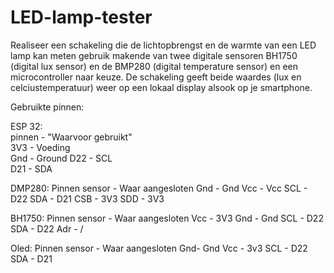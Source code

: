 # LED-lamp-tester
Realiseer een schakeling die de lichtopbrengst en de warmte van een LED lamp kan meten gebruik makende van twee digitale sensoren BH1750 (digital lux sensor) en de BMP280 (digital temperature sensor) en een microcontroller naar keuze.  De schakeling geeft beide waardes (lux en celciustemperatuur) weer op een lokaal display alsook op je smartphone.


Gebruikte pinnen:

ESP 32:                                                                                                                 
  pinnen - "Waarvoor gebruikt"                                                                                                                                             
  3V3 - Voeding                                                                                                                           
  Gnd - Ground
  D22 - SCL                                                                                                                                
  D21 - SDA                                                                                                         
 
DMP280:
  Pinnen sensor - Waar aangesloten
  Gnd - Gnd
  Vcc - Vcc
  SCL - D22
  SDA - D21
  CSB - 3V3
  SDD - 3V3
  
BH1750:
  Pinnen sensor - Waar aangesloten
  Vcc - 3V3
  Gnd - Gnd
  SCL - D22
  SDA - D22
  Adr - /
  
Oled:
  Pinnen sensor - Waar aangesloten
  Gnd- Gnd
  Vcc - 3v3
  SCL - D22
  SDA - D21
  
 



